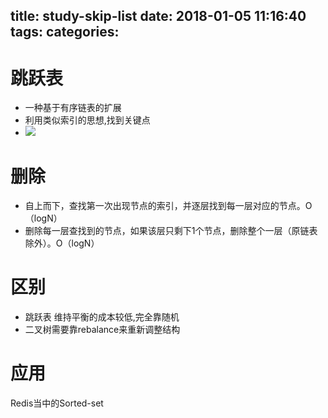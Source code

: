 title: study-skip-list
date: 2018-01-05 11:16:40
tags:
categories:
---
# 跳跃表
- 一种基于有序链表的扩展
- 利用类似索引的思想,找到关键点
- <img src="http://pic.victor123.cn/18-1-4/93090030.jpg">


# 删除
- 自上而下，查找第一次出现节点的索引，并逐层找到每一层对应的节点。O（logN）
- 删除每一层查找到的节点，如果该层只剩下1个节点，删除整个一层（原链表除外）。O（logN）

# 区别
- 跳跃表 维持平衡的成本较低,完全靠随机
- 二叉树需要靠rebalance来重新调整结构

# 应用
Redis当中的Sorted-set
